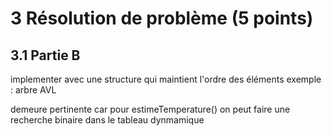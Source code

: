 # 3 Résolution de problème (5 points)

## 3.1 Partie B

implementer avec une structure qui maintient l'ordre des éléments
exemple : arbre AVL

demeure pertinente car pour estimeTemperature() on peut faire une recherche binaire dans le tableau dynmamique
